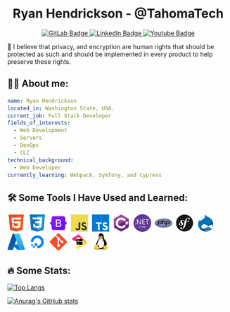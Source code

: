 <div align="center">
  <h1>Ryan Hendrickson - @TahomaTech</h1>
  <a href="https://gitlab.com/TahomaTech">
    <img src="https://img.shields.io/badge/GitLab-red?style=for-the-badge&logo=gitlab&logoColor=white" alt="GitLab Badge"/>
  </a>
  <a href="https://www.linkedin.com/in/rynhndrcksn/">
    <img src="https://img.shields.io/badge/LinkedIn-blue?style=for-the-badge&logo=linkedin&logoColor=white" alt="LinkedIn Badge"/>
  </a>
  <a href="https://www.youtube.com/channel/UC9yl1rrLucvTWywnCQ--4zA">
    <img src="https://img.shields.io/badge/YouTube-red?style=for-the-badge&logo=youtube&logoColor=white" alt="Youtube Badge"/>
  </a>
<!--   <a href="https://twitter.com/TahomaTech">
    <img src="https://img.shields.io/badge/Twitter-blue?style=for-the-badge&logo=twitter&logoColor=white" alt="Twitter Badge"/>
  </a> -->
</div>

:speech_balloon: I believe that privacy, and encryption are human rights that should be protected as such and should be implemented in every product to help preserve these rights.

## :man_technologist: About me:
```yaml
name: Ryan Hendrickson
located_in: Washington State, USA.
current_job: Full Stack Developer
fields_of_interests:
  - Web Development
  - Servers
  - DevOps
  - CLI
technical_background:
  - Web Developer
currently_learning: Webpack, Symfony, and Cypress
```

## :hammer_and_wrench: Some Tools I Have Used and Learned:
<div>
	<img src="https://github.com/devicons/devicon/blob/master/icons/html5/html5-original.svg" title="HTML5" alt="HTML" width="40" height="40"/>&nbsp;
	<img src="https://github.com/devicons/devicon/blob/master/icons/css3/css3-original.svg" title="CSS3" alt="CSS" width="40" height="40"/>&nbsp;
	<img src="https://github.com/devicons/devicon/blob/master/icons/bootstrap/bootstrap-original.svg" title="Bootstrap" alt="Bootstrap" width="40" height="40"/>&nbsp;
	<img src="https://github.com/devicons/devicon/blob/master/icons/javascript/javascript-original.svg" title="JavaScript" alt="JavaScript" width="40" height="40"/>&nbsp;
	<img src="https://github.com/devicons/devicon/blob/master/icons/typescript/typescript-original.svg" title="TypeScript" alt="TypeScript" width="40" height="40"/>&nbsp;
	<img src="https://github.com/devicons/devicon/blob/master/icons/csharp/csharp-original.svg" title="C#" alt="CSharp" width="40" height="40"/>&nbsp;
		<img src="https://github.com/devicons/devicon/blob/master/icons/dotnetcore/dotnetcore-original.svg" title=".NET Core" alt=".NET Core" width="40" height="40"/>&nbsp;
	<img src="https://github.com/devicons/devicon/blob/master/icons/php/php-original.svg" title="PHP" alt="PHP" width="40" height="40"/>&nbsp;
	<img src="https://github.com/devicons/devicon/blob/master/icons/symfony/symfony-original.svg" title="Symfony" alt="Symfony" width="40" height="40"/>&nbsp;
	<img src="https://github.com/devicons/devicon/blob/master/icons/drupal/drupal-original.svg" title="Drupal" alt="Drupal" width="40" height="40"/>&nbsp;
	<img src="https://github.com/devicons/devicon/blob/master/icons/azure/azure-original.svg" title="Azure" alt="Azure" width="40" height="40"/>&nbsp;
	<img src="https://github.com/devicons/devicon/blob/master/icons/digitalocean/digitalocean-original.svg" title="Digital Ocean" alt="Digital Ocean" width="40" height="40"/>&nbsp;
	<img src="https://github.com/devicons/devicon/blob/master/icons/git/git-original.svg" title="Git" alt="Git" width="40" height="40"/>&nbsp;
	<img src="https://github.com/devicons/devicon/blob/master/icons/jetbrains/jetbrains-original.svg" title="JetBrains" alt="JetBrains" width="40" height="40"/>&nbsp;
	<img src="https://github.com/devicons/devicon/blob/master/icons/linux/linux-original.svg" title="Linux" alt="Linux" width="40" height="40"/>&nbsp;
</div>

## :fire: Some Stats:
[![Top Langs](https://github-readme-stats.vercel.app/api/top-langs/?username=TahomaTech&layout=compact&theme=github_dark)](https://github.com/anuraghazra/github-readme-stats)

[![Anurag's GitHub stats](https://github-readme-stats.vercel.app/api?username=TahomaTech&count_private=true&show_icons=true&theme=github_dark)](https://github.com/anuraghazra/github-readme-stats)
